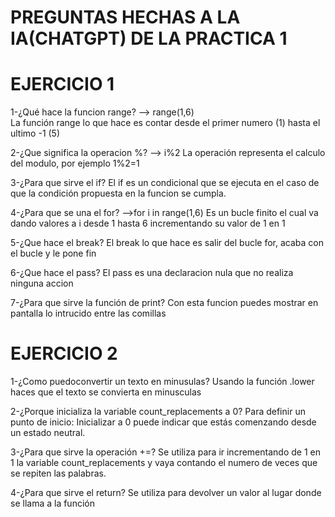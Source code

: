 # PREGUNTAS HECHAS A LA IA(CHATGPT) DE LA PRACTICA 1

# EJERCICIO 1
1-¿Qué hace la funcion range? --> range(1,6)  
La función range lo que hace es contar desde el primer numero (1) hasta el ultimo -1 (5)

2-¿Que significa la operacion %? --> i%2
La operación representa el calculo del modulo, por ejemplo 1%2=1

3-¿Para que sirve el if?
El if es un condicional que se ejecuta en el caso de que la condición propuesta en la funcion se cumpla.

4-¿Para que se una el for? -->for i in range(1,6)
Es un bucle finito el cual va dando valores a i desde 1 hasta 6 incrementando su valor de 1 en 1

5-¿Que hace el break?
El break lo que hace es salir del bucle for, acaba con el bucle y le pone fin

6-¿Que hace el pass?
El pass es una declaracion nula que no realiza ninguna accion

7-¿Para que sirve la función de print?
Con esta funcion puedes mostrar en pantalla lo intrucido entre las comillas

# EJERCICIO 2
1-¿Como puedoconvertir un texto en minusulas?
Usando la función .lower haces que el texto se convierta en minusculas

2-¿Porque inicializa la variable count_replacements a 0?
Para definir un punto de inicio: Inicializar a 0 puede indicar que estás comenzando desde un estado neutral.

3-¿Para que sirve la operación +=?
Se utiliza para ir incrementando de 1 en 1 la variable count_replacements y vaya contando el numero de veces que se repiten las palabras.

4-¿Para que sirve el return?
Se utiliza para devolver un valor al lugar donde se llama a la función
